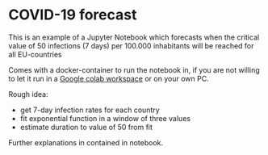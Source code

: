 # COVID-19 forecast

This is an example of a Jupyter Notebook which forecasts when the critical value of 50 infections (7 days) per 100.000 inhabitants will be reached for all EU-countries

Comes with a docker-container to run the notebook in, if you are not willing to let it run in a [Google colab workspace](https://colab.research.google.com) or on your own PC.

Rough idea:
- get 7-day infection rates for each country
- fit exponential function in a window of three values
- estimate duration to value of 50 from fit

Further explanations in contained in notebook.